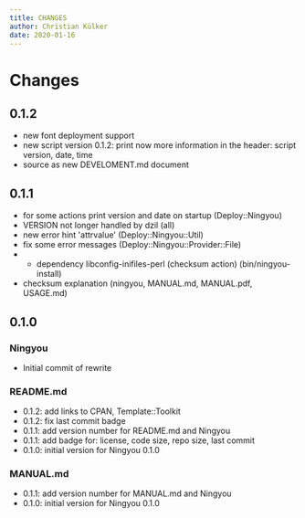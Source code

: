 ```yaml
---
title: CHANGES
author: Christian Külker
date: 2020-01-16
---
```


# Changes

## 0.1.2

* new font deployment support
* new script version 0.1.2: print now more information in the header: script
  version, date, time
* source as new DEVELOMENT.md document

## 0.1.1

* for some actions print version and date on startup (Deploy::Ningyou)
* VERSION not longer handled by dzil (all)
* new error hint 'attrvalue' (Deploy::Ningyou::Util)
* fix some error messages (Deploy::Ningyou::Provider::File)
* + dependency libconfig-inifiles-perl (checksum action) (bin/ningyou-install)
* checksum explanation (ningyou, MANUAL.md, MANUAL.pdf, USAGE.md)

## 0.1.0

### Ningyou

* Initial commit of rewrite

### README.md

* 0.1.2: add links to CPAN, Template::Toolkit
* 0.1.2: fix last commit badge
* 0.1.1: add version number for README.md and Ningyou
* 0.1.1: add badge for: license, code size, repo size, last commit
* 0.1.0: initial version for Ningyou 0.1.0

### MANUAL.md

* 0.1.1: add version number for MANUAL.md and Ningyou
* 0.1.0: initial version for Ningyou 0.1.0

